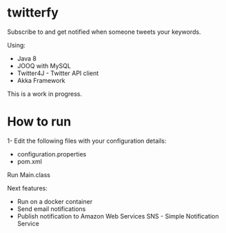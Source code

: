 # twitterfy
Subscribe to and get notified when someone tweets your keywords.

Using:
 - Java 8
 - JOOQ with MySQL
 - Twitter4J - Twitter API client
 - Akka Framework

This is a work in progress.

# How to run
1- Edit the following files with your configuration details:
  - configuration.properties
  - pom.xml

Run Main.class

Next features:
  - Run on a docker container
  - Send email notifications
  - Publish notification to Amazon Web Services SNS - Simple Notification Service
